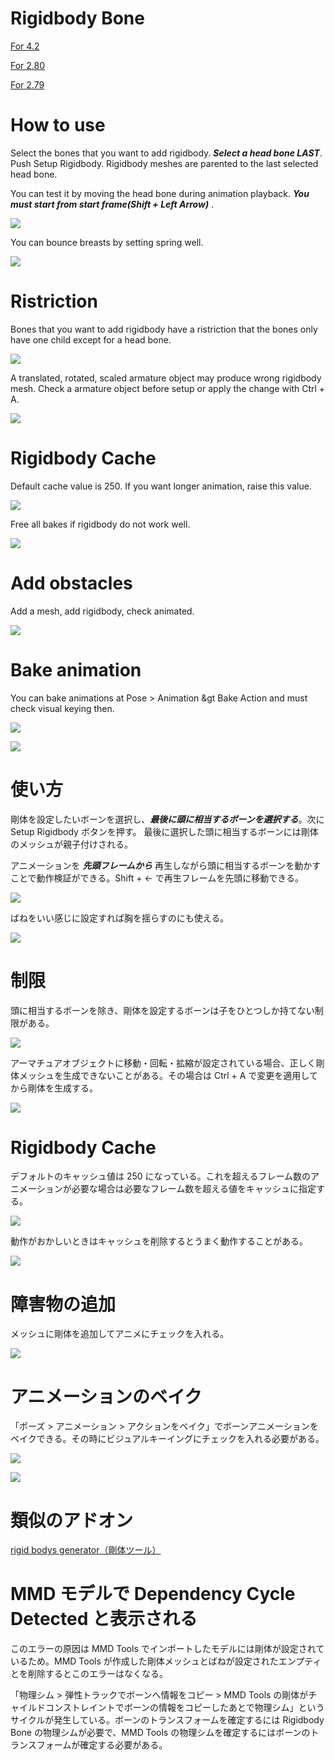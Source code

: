 # Rigidbody Bone
[For 4.2](https://github.com/dskjal/Rigidbody-Bone/releases)

[For 2.80](https://raw.githubusercontent.com/dskjal/Rigidbody-Bone/master/rigidbody-bone-280.py)

[For 2.79](https://raw.githubusercontent.com/dskjal/Rigidbody-Bone/master/rigidbody-bone.py)

# How to use
Select the bones that you want to add rigidbody. ***Select a head bone LAST***. Push Setup Rigidbody. 
Rigidbody meshes are parented to the last selected head bone.

You can test it by moving the head bone during animation playback. ***You must start from start frame(Shift + Left Arrow)*** .  

![](https://github.com/dskjal/Rigidbody-Bone/blob/master/rigidbody-bone-how-to-use.gif)

You can bounce breasts by setting spring well.

![](https://github.com/dskjal/Rigidbody-Bone/blob/master/rigidbody-bone-breast.gif)

# Ristriction
Bones that you want to add rigidbody have a ristriction that the bones only have one child except for a head bone.

![](https://github.com/dskjal/Rigidbody-Bone/blob/master/ramified-bones.jpg)

A translated, rotated, scaled armature object may produce wrong rigidbody mesh. Check a armature object before setup or apply the change with Ctrl + A.

![](https://github.com/dskjal/Rigidbody-Bone/blob/master/armature-transform.jpg)

# Rigidbody Cache
Default cache value is 250. If you want longer animation, raise this value.  

![](https://github.com/dskjal/Rigidbody-Bone/blob/master/rigidbody-cache.jpg)

Free all bakes if rigidbody do not work well.

![](https://github.com/dskjal/Rigidbody-Bone/blob/master/rigidbody-bone-free-all-bake.jpg)

# Add obstacles
Add a mesh, add rigidbody, check animated.

![](https://github.com/dskjal/Rigidbody-Bone/blob/master/set-obstacle.gif)

# Bake animation
You can bake animations at Pose &gt; Animation &gt Bake Action and must check visual keying then.

![](https://github.com/dskjal/Rigidbody-Bone/blob/master/rigidbody-bone-bake.png)

![](https://github.com/dskjal/Rigidbody-Bone/blob/master/rigidbody-bone-visual-keying.png)

# 使い方
剛体を設定したいボーンを選択し、***最後に頭に相当するボーンを選択する***。次に Setup Rigidbody ボタンを押す。
最後に選択した頭に相当するボーンには剛体のメッシュが親子付けされる。  

アニメーションを ***先頭フレームから*** 再生しながら頭に相当するボーンを動かすことで動作検証ができる。Shift + ← で再生フレームを先頭に移動できる。  

![](https://github.com/dskjal/Rigidbody-Bone/blob/master/rigidbody-bone-how-to-use.gif)

ばねをいい感じに設定すれば胸を揺らすのにも使える。  

![](https://github.com/dskjal/Rigidbody-Bone/blob/master/rigidbody-bone-breast.gif)

# 制限
頭に相当するボーンを除き、剛体を設定するボーンは子をひとつしか持てない制限がある。  

![](https://github.com/dskjal/Rigidbody-Bone/blob/master/ramified-bones.jpg)

アーマチュアオブジェクトに移動・回転・拡縮が設定されている場合、正しく剛体メッシュを生成できないことがある。その場合は Ctrl + A で変更を適用してから剛体を生成する。  

![](https://github.com/dskjal/Rigidbody-Bone/blob/master/armature-transform.jpg)

# Rigidbody Cache
デフォルトのキャッシュ値は 250 になっている。これを超えるフレーム数のアニメーションが必要な場合は必要なフレーム数を超える値をキャッシュに指定する。  

![](https://github.com/dskjal/Rigidbody-Bone/blob/master/rigidbody-cache.jpg)

動作がおかしいときはキャッシュを削除するとうまく動作することがある。  

![](https://github.com/dskjal/Rigidbody-Bone/blob/master/rigidbody-bone-free-all-bake.jpg)

# 障害物の追加
メッシュに剛体を追加してアニメにチェックを入れる。  

![](https://github.com/dskjal/Rigidbody-Bone/blob/master/set-obstacle.gif)

# アニメーションのベイク
「ポーズ > アニメーション > アクションをベイク」でボーンアニメーションをベイクできる。その時にビジュアルキーイングにチェックを入れる必要がある。  

![](https://github.com/dskjal/Rigidbody-Bone/blob/master/rigidbody-bone-bake.png)

![](https://github.com/dskjal/Rigidbody-Bone/blob/master/rigidbody-bone-visual-keying.png)

# 類似のアドオン
[rigid bodys generator（剛体ツール）](https://github.com/12funkeys/rigid_bodys_gen)

# MMD モデルで Dependency Cycle Detected と表示される
このエラーの原因は MMD Tools でインポートしたモデルには剛体が設定されているため。MMD Tools が作成した剛体メッシュとばねが設定されたエンプティとを削除するとこのエラーはなくなる。

「物理シム > 弾性トラックでボーンへ情報をコピー > MMD Tools の剛体がチャイルドコンストレイントでボーンの情報をコピーしたあとで物理シム」というサイクルが発生している。ボーンのトランスフォームを確定するには Rigidbody Bone の物理シムが必要で、MMD Tools の物理シムを確定するにはボーンのトランスフォームが確定する必要がある。
